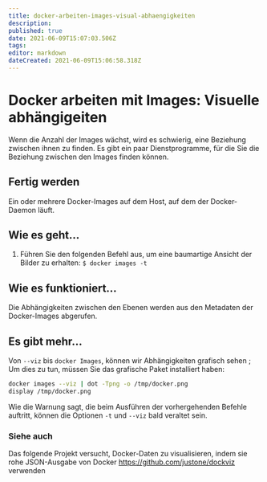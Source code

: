 ```yaml
---
title: docker-arbeiten-images-visual-abhaengigkeiten
description: 
published: true
date: 2021-06-09T15:07:03.506Z
tags: 
editor: markdown
dateCreated: 2021-06-09T15:06:58.318Z
---
```


# Docker arbeiten mit Images: Visuelle abhängigeiten

Wenn die Anzahl der Images wächst, wird es schwierig, eine Beziehung zwischen ihnen zu finden. Es gibt ein paar Dienstprogramme, für die Sie die Beziehung zwischen den Images finden können.

## Fertig werden

Ein oder mehrere Docker-Images auf dem Host, auf dem der Docker-Daemon läuft.

## Wie es geht…

1. Führen Sie den folgenden Befehl aus, um eine baumartige Ansicht der Bilder zu erhalten:
`$ docker images -t`

## Wie es funktioniert…

Die Abhängigkeiten zwischen den Ebenen werden aus den Metadaten der Docker-Images abgerufen.

## Es gibt mehr…

Von `--viz` bis `docker Images`, können wir Abhängigkeiten grafisch sehen ; Um dies zu tun, müssen Sie das grafische Paket installiert haben:

```sh
docker images --viz | dot -Tpng -o /tmp/docker.png
display /tmp/docker.png
```

Wie die Warnung sagt, die beim Ausführen der vorhergehenden Befehle auftritt, können die Optionen `-t` und `--viz` bald veraltet sein.

### Siehe auch

Das folgende Projekt versucht, Docker-Daten zu visualisieren, indem sie rohe JSON-Ausgabe von Docker https://github.com/justone/dockviz verwenden
